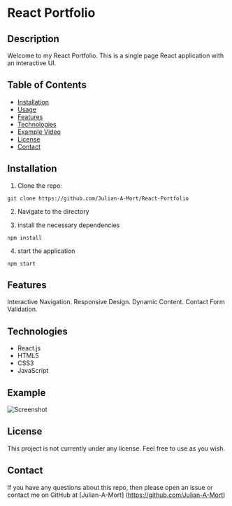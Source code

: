 # React Portfolio

## Description

Welcome to my React Portfolio. This is a single page React application with an interactive UI.

## Table of Contents

- [Installation](#installation)
- [Usage](#usage)
- [Features](#features)
- [Technologies](#technologies)
- [Example Video](#example)
- [License](#license)
- [Contact](#contact)

## Installation

1. Clone the repo:
```
git clone https://github.com/Julian-A-Mort/React-Portfolio
```

2. Navigate to the directory

3. install the necessary dependencies 
```
npm install
```

4. start the application

```
npm start
```

## Features
Interactive Navigation.
Responsive Design.
Dynamic Content.
Contact Form Validation.

## Technologies
- React.js
- HTML5
- CSS3
- JavaScript

## Example
![Screenshot](assets/images/screenshot.png)

## License
This project is not currently under any license. Feel free to use as you wish.

## Contact
If you have any questions about this repo, then please open an issue or contact me on GitHub at [Julian-A-Mort] (https://github.com/Julian-A-Mort) 